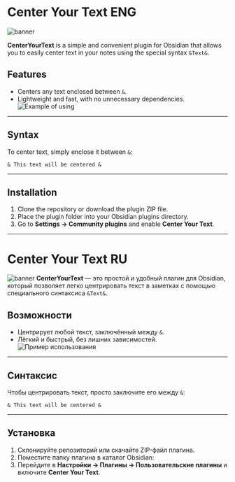 # Center Your Text ENG
![banner](https://github.com/Dayto0/Obsidian_TextCenter/banner.png)


**CenterYourText** is a simple and convenient plugin for Obsidian that allows you to easily center text in your notes using the special syntax `&Text&`.

## Features

* Centers any text enclosed between `&`.
* Lightweight and fast, with no unnecessary dependencies.
![Example of using](https://github.com/Dayto0/Obsidian_TextCenter/example.gif)

---

## Syntax

To center text, simply enclose it between `&`:

```example
& This text will be centered &
```

---

## Installation

1. Clone the repository or download the plugin ZIP file.
2. Place the plugin folder into your Obsidian plugins directory.
3. Go to **Settings → Community plugins** and enable **Center Your Text**.

---

# Center Your Text RU
![banner](https://github.com/Dayto0/Obsidian_TextCenter/banner.png)
**CenterYourText** — это простой и удобный плагин для Obsidian, который позволяет легко центрировать текст в заметках с помощью специального синтаксиса `&Text&`.

## Возможности
* Центрирует любой текст, заключённый между `&`.
* Лёгкий и быстрый, без лишних зависимостей.
![Пример использования](https://github.com/Dayto0/Obsidian_TextCenter/example.gif)
---
## Синтаксис
Чтобы центрировать текст, просто заключите его между `&`:

```пример
& This text will be centered &
```

---
## Установка
1. Склонируйте репозиторий или скачайте ZIP-файл плагина.
2. Поместите папку плагина в каталог Obsidian:
3. Перейдите в **Настройки → Плагины → Пользовательские плагины** и включите **Center Your Text**.
